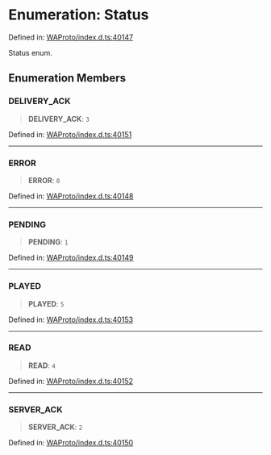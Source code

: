 # Enumeration: Status

Defined in: [WAProto/index.d.ts:40147](https://github.com/Fokusdotid/Baileys/blob/982cc5b3c62bfc7b56d2f8f8427b6c1a2dda856f/WAProto/index.d.ts#L40147)

Status enum.

## Enumeration Members

### DELIVERY\_ACK

> **DELIVERY\_ACK**: `3`

Defined in: [WAProto/index.d.ts:40151](https://github.com/Fokusdotid/Baileys/blob/982cc5b3c62bfc7b56d2f8f8427b6c1a2dda856f/WAProto/index.d.ts#L40151)

***

### ERROR

> **ERROR**: `0`

Defined in: [WAProto/index.d.ts:40148](https://github.com/Fokusdotid/Baileys/blob/982cc5b3c62bfc7b56d2f8f8427b6c1a2dda856f/WAProto/index.d.ts#L40148)

***

### PENDING

> **PENDING**: `1`

Defined in: [WAProto/index.d.ts:40149](https://github.com/Fokusdotid/Baileys/blob/982cc5b3c62bfc7b56d2f8f8427b6c1a2dda856f/WAProto/index.d.ts#L40149)

***

### PLAYED

> **PLAYED**: `5`

Defined in: [WAProto/index.d.ts:40153](https://github.com/Fokusdotid/Baileys/blob/982cc5b3c62bfc7b56d2f8f8427b6c1a2dda856f/WAProto/index.d.ts#L40153)

***

### READ

> **READ**: `4`

Defined in: [WAProto/index.d.ts:40152](https://github.com/Fokusdotid/Baileys/blob/982cc5b3c62bfc7b56d2f8f8427b6c1a2dda856f/WAProto/index.d.ts#L40152)

***

### SERVER\_ACK

> **SERVER\_ACK**: `2`

Defined in: [WAProto/index.d.ts:40150](https://github.com/Fokusdotid/Baileys/blob/982cc5b3c62bfc7b56d2f8f8427b6c1a2dda856f/WAProto/index.d.ts#L40150)
